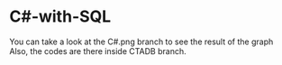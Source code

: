 # C#-with-SQL

You can take a look at the C#.png branch to see the result of the graph 
Also, the codes are there inside CTADB branch. 
